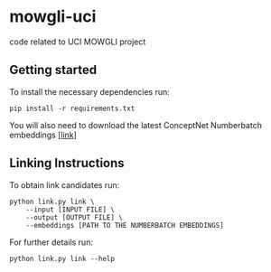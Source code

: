 # mowgli-uci
code related to UCI MOWGLI project


## Getting started

To install the necessary dependencies run:
```{bash}
pip install -r requirements.txt
```
You will also need to download the latest ConceptNet Numberbatch embeddings \[[link](https://conceptnet.s3.amazonaws.com/downloads/2019/numberbatch/numberbatch-en-19.08.txt.gz)\]


## Linking Instructions

To obtain link candidates run:
```{bash}
python link.py link \
    --input [INPUT FILE] \
    --output [OUTPUT FILE] \
    --embeddings [PATH TO THE NUMBERBATCH EMBEDDINGS]
```

For further details run:
```{bash}
python link.py link --help
```
